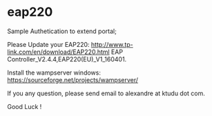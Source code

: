 # eap220

Sample Authetication to extend portal;

Please Update your EAP220:
http://www.tp-link.com/en/download/EAP220.html
EAP Controller_V2.4.4,EAP220(EU)_V1_160401.

Install the wampserver windows:
https://sourceforge.net/projects/wampserver/

If you any question, please send email to alexandre at ktudu dot com.

Good Luck !


